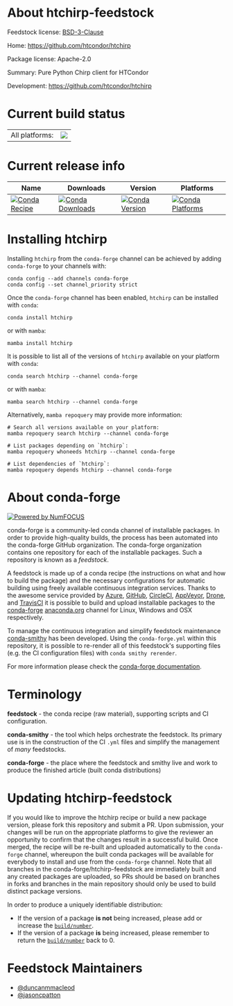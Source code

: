 About htchirp-feedstock
=======================

Feedstock license: [BSD-3-Clause](https://github.com/conda-forge/htchirp-feedstock/blob/main/LICENSE.txt)

Home: https://github.com/htcondor/htchirp

Package license: Apache-2.0

Summary: Pure Python Chirp client for HTCondor

Development: https://github.com/htcondor/htchirp

Current build status
====================


<table><tr><td>All platforms:</td>
    <td>
      <a href="https://dev.azure.com/conda-forge/feedstock-builds/_build/latest?definitionId=7572&branchName=main">
        <img src="https://dev.azure.com/conda-forge/feedstock-builds/_apis/build/status/htchirp-feedstock?branchName=main">
      </a>
    </td>
  </tr>
</table>

Current release info
====================

| Name | Downloads | Version | Platforms |
| --- | --- | --- | --- |
| [![Conda Recipe](https://img.shields.io/badge/recipe-htchirp-green.svg)](https://anaconda.org/conda-forge/htchirp) | [![Conda Downloads](https://img.shields.io/conda/dn/conda-forge/htchirp.svg)](https://anaconda.org/conda-forge/htchirp) | [![Conda Version](https://img.shields.io/conda/vn/conda-forge/htchirp.svg)](https://anaconda.org/conda-forge/htchirp) | [![Conda Platforms](https://img.shields.io/conda/pn/conda-forge/htchirp.svg)](https://anaconda.org/conda-forge/htchirp) |

Installing htchirp
==================

Installing `htchirp` from the `conda-forge` channel can be achieved by adding `conda-forge` to your channels with:

```
conda config --add channels conda-forge
conda config --set channel_priority strict
```

Once the `conda-forge` channel has been enabled, `htchirp` can be installed with `conda`:

```
conda install htchirp
```

or with `mamba`:

```
mamba install htchirp
```

It is possible to list all of the versions of `htchirp` available on your platform with `conda`:

```
conda search htchirp --channel conda-forge
```

or with `mamba`:

```
mamba search htchirp --channel conda-forge
```

Alternatively, `mamba repoquery` may provide more information:

```
# Search all versions available on your platform:
mamba repoquery search htchirp --channel conda-forge

# List packages depending on `htchirp`:
mamba repoquery whoneeds htchirp --channel conda-forge

# List dependencies of `htchirp`:
mamba repoquery depends htchirp --channel conda-forge
```


About conda-forge
=================

[![Powered by
NumFOCUS](https://img.shields.io/badge/powered%20by-NumFOCUS-orange.svg?style=flat&colorA=E1523D&colorB=007D8A)](https://numfocus.org)

conda-forge is a community-led conda channel of installable packages.
In order to provide high-quality builds, the process has been automated into the
conda-forge GitHub organization. The conda-forge organization contains one repository
for each of the installable packages. Such a repository is known as a *feedstock*.

A feedstock is made up of a conda recipe (the instructions on what and how to build
the package) and the necessary configurations for automatic building using freely
available continuous integration services. Thanks to the awesome service provided by
[Azure](https://azure.microsoft.com/en-us/services/devops/), [GitHub](https://github.com/),
[CircleCI](https://circleci.com/), [AppVeyor](https://www.appveyor.com/),
[Drone](https://cloud.drone.io/welcome), and [TravisCI](https://travis-ci.com/)
it is possible to build and upload installable packages to the
[conda-forge](https://anaconda.org/conda-forge) [anaconda.org](https://anaconda.org/)
channel for Linux, Windows and OSX respectively.

To manage the continuous integration and simplify feedstock maintenance
[conda-smithy](https://github.com/conda-forge/conda-smithy) has been developed.
Using the ``conda-forge.yml`` within this repository, it is possible to re-render all of
this feedstock's supporting files (e.g. the CI configuration files) with ``conda smithy rerender``.

For more information please check the [conda-forge documentation](https://conda-forge.org/docs/).

Terminology
===========

**feedstock** - the conda recipe (raw material), supporting scripts and CI configuration.

**conda-smithy** - the tool which helps orchestrate the feedstock.
                   Its primary use is in the construction of the CI ``.yml`` files
                   and simplify the management of *many* feedstocks.

**conda-forge** - the place where the feedstock and smithy live and work to
                  produce the finished article (built conda distributions)


Updating htchirp-feedstock
==========================

If you would like to improve the htchirp recipe or build a new
package version, please fork this repository and submit a PR. Upon submission,
your changes will be run on the appropriate platforms to give the reviewer an
opportunity to confirm that the changes result in a successful build. Once
merged, the recipe will be re-built and uploaded automatically to the
`conda-forge` channel, whereupon the built conda packages will be available for
everybody to install and use from the `conda-forge` channel.
Note that all branches in the conda-forge/htchirp-feedstock are
immediately built and any created packages are uploaded, so PRs should be based
on branches in forks and branches in the main repository should only be used to
build distinct package versions.

In order to produce a uniquely identifiable distribution:
 * If the version of a package **is not** being increased, please add or increase
   the [``build/number``](https://docs.conda.io/projects/conda-build/en/latest/resources/define-metadata.html#build-number-and-string).
 * If the version of a package **is** being increased, please remember to return
   the [``build/number``](https://docs.conda.io/projects/conda-build/en/latest/resources/define-metadata.html#build-number-and-string)
   back to 0.

Feedstock Maintainers
=====================

* [@duncanmmacleod](https://github.com/duncanmmacleod/)
* [@jasoncpatton](https://github.com/jasoncpatton/)

